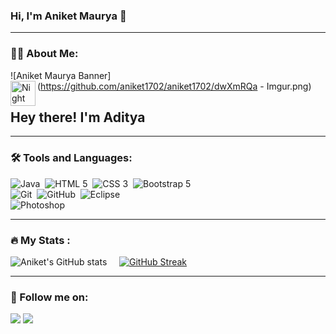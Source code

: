 ### Hi, I'm Aniket Maurya 👋

<hr>

### :man_office_worker: About Me:
![Aniket Maurya Banner](https://github.com/aniket1702/aniket1702/dwXmRQa - Imgur.png)
<img alt="Night Coding" src="./assets/Hand%20Wave.gif" width='40' align="left"/><h2>Hey there! I'm Aditya</h2>

<hr>

### :hammer_and_wrench:  Tools and Languages:

<div>
  
![Java](https://img.shields.io/badge/-Java-05122A?style=flat&logo=Java&logoColor=FFA518)&nbsp;
![HTML 5](https://img.shields.io/badge/-HTML-05122A?style=flat&logo=HTML5)&nbsp;
![CSS 3](https://img.shields.io/badge/-CSS-05122A?style=flat&logo=CSS3&logoColor=1572B6)&nbsp;
![Bootstrap 5](https://img.shields.io/badge/-Bootstrap-05122A?style=flat&logo=bootstrap&logoColor=563D7C)\
![Git](https://img.shields.io/badge/-Git-05122A?style=flat&logo=git)&nbsp;
![GitHub](https://img.shields.io/badge/-GitHub-05122A?style=flat&logo=github)&nbsp;
![Eclipse](https://img.shields.io/badge/-Eclipse-05122A?style=flat&logo=eclipse-ide&logoColor=2C2255)\
![Photoshop](https://img.shields.io/badge/-Photoshop-05122A?style=flat&logo=adobe-photoshop)&nbsp;
  
</div>

<hr>

### :fire: My Stats :

![Aniket's GitHub stats](https://github-readme-stats.vercel.app/api?username=aniket1702&show_icons=true&theme=dark&hide_border=true) &nbsp;&nbsp;&nbsp;   [![GitHub Streak](http://github-readme-streak-stats.herokuapp.com?user=aniket1702&theme=dark&hide_border=true)](https://git.io/streak-stats)


<hr>

### :handshake: Follow me on:

<p align="center">

<a href="https://www.linkedin.com/in/aniketmaurya1702"><img src="https://img.shields.io/badge/-ANIKET%20MAURYA%20-0077B5?style=flat&logo=Linkedin&logoColor=white"/></a>
<a href="mailto:aniketmaurya1702@gmail.com"><img src="https://img.shields.io/badge/-aniketmaurya1702@gmail.com-D14836?style=flat&logo=Gmail&logoColor=white"/></a>
</p>
